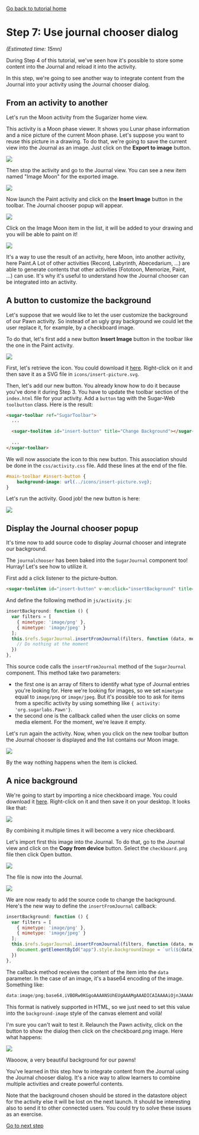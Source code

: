 [Go back to tutorial home](tutorial.md)

# Step 7: Use journal chooser dialog
*(Estimated time: 15mn)*

During Step 4 of this tutorial, we've seen how it's possible to store some content into the Journal and reload it into the activity.

In this step, we're going to see another way to integrate content from the Journal into your activity using the Journal chooser dialog.

## From an activity to another

Let's run the Moon activity from the Sugarizer home view.

This activity is a Moon phase viewer. It shows you Lunar phase information and a nice picture of the current Moon phase.
Let's suppose you want to reuse this picture in a drawing. To do that, we're going to save the current view into the Journal as an image.
Just click on the **Export to image** button.

![](../../images/tutorial_step7_1.png)

Then stop the activity and go to the Journal view.
You can see a new item named "Image Moon" for the exported image.

![](../../images/tutorial_step7_2.png)

Now launch the Paint activity and click on the **Insert Image** button in the toolbar.
The Journal chooser popup will appear.

![](../../images/tutorial_step7_3.png)

Click on the Image Moon item in the list, it will be added to your drawing and you will be able to paint on it!

![](../../images/tutorial_step7_4.png)

It's a way to use the result of an activity, here Moon, into another activity, here Paint.A Lot of other activities (Record, Labyrinth, Abecedarium, ...) are able to generate contents that other activities (Fototoon, Memorize, Paint, ...) can use. It's why it's useful to understand how the Journal chooser can be integrated into an activity.


## A button to customize the background

Let's suppose that we would like to let the user customize the background of our Pawn activity. So instead of an ugly gray background we could let the user replace it, for example, by a checkboard image.

To do that, let's first add a new button **Insert Image** button in the toolbar like the one in the Paint activity.

![](../../images/tutorial_step7_5.png)

First, let's retrieve the icon. 
You could download it [here](../../images/insert-picture.svg). Right-click on it and then save it as a SVG file in `icons/insert-picture.svg`.

Then, let's add our new button. You already know how to do it because you've done it during Step 3. You have to update the toolbar section of the `index.html` file for your activity. Add a `button` tag with the Sugar-Web `toolbutton` class. Here is the result:
```html
<sugar-toolbar ref="SugarToolbar">
  ...

  <sugar-toolitem id="insert-button" title="Change Background"></sugar-toolitem>
  
  ...
</sugar-toolbar>
```

We will now associate the icon to this new button. This association should be done in the `css/activity.css` file. Add these lines at the end of the file.
```css
#main-toolbar #insert-button {
	background-image: url(../icons/insert-picture.svg);
}
```
Let's run the activity. Good job! the new button is here:

![](../../images/tutorial_step7_6.png)


## Display the Journal chooser popup

It's time now to add source code to display Journal chooser and integrate our background.

The `journalchooser` has been baked into the `SugarJournal` component too! Hurray! Let's see how to utilize it.

First add a click listener to the picture-button.
```html
<sugar-toolitem id="insert-button" v-on:click="insertBackground" title="Change Background"></sugar-toolitem>
```
And define the following method in `js/activity.js`:
```js
insertBackground: function () {
  var filters = [
    { mimetype: 'image/png' }, 
    { mimetype: 'image/jpeg' }
  ];
  this.$refs.SugarJournal.insertFromJournal(filters, function (data, metadata) {
    // Do nothing at the moment
  })
},
```
This source code calls the `insertFromJournal` method of the `SugarJournal` component. This method take two parameters:

* the first one is an array of filters to identify what type of Journal entries you're looking for. Here we're looking for images, so we set `mimetype` equal to `image/png` or `image/jpeg`. But it's possible too to ask for items from a specific activity by using something like `{ activity: 'org.sugarlabs.Pawn'}`.
* the second one is the callback called when the user clicks on some media element. For the moment, we're leave it empty.

Let's run again the activity. Now, when you click on the new toolbar button the Journal chooser is displayed and the list contains our Moon image.

![](../../images/tutorial_step7_7.png)

By the way nothing happens when the item is clicked.


## A nice background

We're going to start by importing a nice checkboard image. You could download it [here](../../images/checkboard.png). Right-click on it and then save it on your desktop. It looks like that:

![](../../images/checkboard.png)

By combining it multiple times it will become a very nice checkboard.

Let's import first this image into the Journal. To do that, go to the Journal view and click on the **Copy from device** button. Select the `checkboard.png` file then click Open button. 

![](../../images/tutorial_step7_8.png)

The file is now into the Journal.

![](../../images/tutorial_step7_9.png)

We are now ready to add the source code to change the background. Here's the new way to define the `insertFromJournal` callback:
```js
insertBackground: function () {
  var filters = [
    { mimetype: 'image/png' }, 
    { mimetype: 'image/jpeg' }
  ];
  this.$refs.SugarJournal.insertFromJournal(filters, function (data, metadata) {
    document.getElementById("app").style.backgroundImage = `url(${data})`;
  })
},
```
The callback method receives the content of the item into the `data` parameter. In the case of an image, it's a base64 encoding of the image. Something like: 
```js
data:image/png;base64,iVBORw0KGgoAAAANSUhEUgAAAMgAAADICAIAAAAiOjnJAAAACXBIWXMAAAsTAAALEwEAmpwYAAAAB3RJTUUH4wIRCSUFWSm...
```
This format is natively supported in HTML, so we just need to set this value into the `background-image` style of the canvas element and voilà!

I'm sure you can't wait to test it. Relaunch the Pawn activity, click on the button to show the dialog then click on the checkboard.png image. Here what happens:

![](../../images/tutorial_step7_10.png)

Waooow, a very beautiful background for our pawns!

You've learned in this step how to integrate content from the Journal using the Journal chooser dialog. It's a nice way to allow learners to combine multiple activities and create powerful contents.

Note that the background chosen should be stored in the datastore object for the activity else it will be lost on the next launch. It should be interesting also to send it to other connected users. You could try to solve these issues as an exercise.

[Go to next step](step8.md)